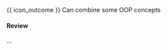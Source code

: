 <span id="prereqs"></span>

<span id="outcomes">{{ icon_outcome }} Can combine some OOP concepts</span>

<div id="title">

#### Review

</div>

<div id="body">

...

</div>

<div id="extras">

<include src="exercises.md" />

</div>